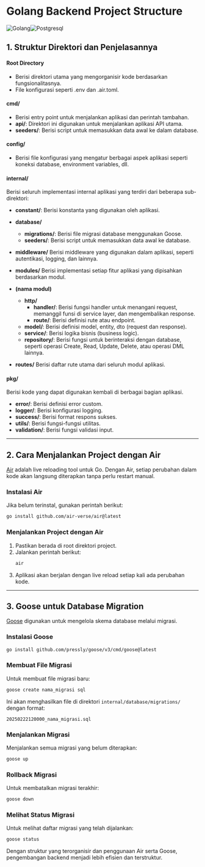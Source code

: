 # Golang Backend Project Structure

![Golang](https://img.shields.io/badge/Go-00ADD8?style=for-the-badge&logo=go&logoColor=white)![Postgresql](https://img.shields.io/badge/PostgreSQL-316192?style=for-the-badge&logo=postgresql&logoColor=white)

## 1. Struktur Direktori dan Penjelasannya

#### **Root Directory**
- Berisi direktori utama yang mengorganisir kode berdasarkan fungsionalitasnya.
- File konfigurasi seperti .env dan .air.toml.

#### **cmd/**
- Berisi entry point untuk menjalankan aplikasi dan perintah tambahan.
- **api/**: Direktori ini digunakan untuk menjalankan aplikasi API utama.
- **seeders/**: Berisi script untuk memasukkan data awal ke dalam database.

#### **config/**
- Berisi file konfigurasi yang mengatur berbagai aspek aplikasi seperti koneksi database, environment variables, dll.

#### **internal/**
Berisi seluruh implementasi internal aplikasi yang terdiri dari beberapa sub-direktori:
  
  - **constant/**: Berisi konstanta yang digunakan oleh aplikasi.
  - **database/**
    - **migrations/**: Berisi file migrasi database menggunakan Goose.
    - **seeders/**: Berisi script untuk memasukkan data awal ke database.

  - **middleware/**
    Berisi middleware yang digunakan dalam aplikasi, seperti autentikasi, logging, dan lainnya.

  - **modules/**
    Berisi implementasi setiap fitur aplikasi yang dipisahkan berdasarkan modul. 
  - **(nama modul)**
    
    - **http/**
      - **handler/**: Berisi fungsi handler untuk menangani request, memanggil funsi di service layer, dan mengembalikan response.
      - **route/**: Berisi definisi rute atau endpoint.
    - **model/**: Berisi definisi model, entity, dto (request dan response).
    - **service/**: Berisi logika bisnis (business logic).
    - **repository/**: Berisi fungsi untuk berinteraksi dengan database, seperti operasi Create, Read, Update, Delete, atau operasi DML lainnya.


  - **routes/**
    Berisi daftar rute utama dari seluruh modul aplikasi.

#### **pkg/**
Berisi kode yang dapat digunakan kembali di berbagai bagian aplikasi.
  - **error/**: Berisi definisi error custom.
  - **logger/**: Berisi konfigurasi logging.
  - **success/**: Berisi format respons sukses.
  - **utils/**: Berisi fungsi-fungsi utilitas.
  - **validation/**: Berisi fungsi validasi input.

---

## 2. Cara Menjalankan Project dengan Air

[Air](https://github.com/air-verse/air) adalah live reloading tool untuk Go. Dengan Air, setiap perubahan dalam kode akan langsung diterapkan tanpa perlu restart manual.

### **Instalasi Air**
Jika belum terinstal, gunakan perintah berikut:
```sh
go install github.com/air-verse/air@latest
```

### **Menjalankan Project dengan Air**
1. Pastikan berada di root direktori project.
2. Jalankan perintah berikut:
   ```sh
   air
   ```
3. Aplikasi akan berjalan dengan live reload setiap kali ada perubahan kode.

---

## 3. Goose untuk Database Migration

[Goose](https://github.com/pressly/goose) digunakan untuk mengelola skema database melalui migrasi.

### **Instalasi Goose**
```sh
go install github.com/pressly/goose/v3/cmd/goose@latest
```

### **Membuat File Migrasi**
Untuk membuat file migrasi baru:
```sh
goose create nama_migrasi sql
```
Ini akan menghasilkan file di direktori `internal/database/migrations/` dengan format:
```
20250222120000_nama_migrasi.sql
```

### **Menjalankan Migrasi**
Menjalankan semua migrasi yang belum diterapkan:
```sh
goose up
```

### **Rollback Migrasi**
Untuk membatalkan migrasi terakhir:
```sh
goose down
```

### **Melihat Status Migrasi**
Untuk melihat daftar migrasi yang telah dijalankan:
```sh
goose status
```

Dengan struktur yang terorganisir dan penggunaan Air serta Goose, pengembangan backend menjadi lebih efisien dan terstruktur.

